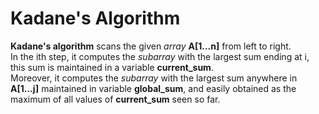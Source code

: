 # Kadane's Algorithm

**Kadane's algorithm** scans the given *array* **A[1...n]** from left to right. <br>
In the ith step, it computes the *subarray* with the largest sum ending at i,
this sum is maintained in a variable **current_sum**. <br>
Moreover, it computes the *subarray* with the largest sum anywhere in **A[1...j]** maintained in variable **global_sum**,
and easily obtained as the maximum of all values of **current_sum** seen so far.
